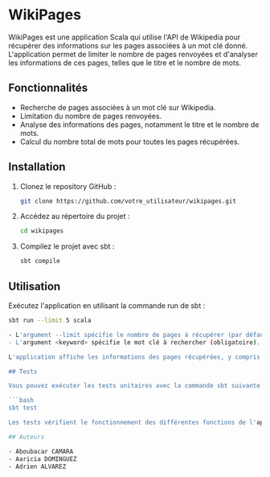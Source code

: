 # WikiPages

WikiPages est une application Scala qui utilise l'API de Wikipedia pour récupérer des informations sur les pages associées à un mot clé donné. L'application permet de limiter le nombre de pages renvoyées et d'analyser les informations de ces pages, telles que le titre et le nombre de mots.

## Fonctionnalités

- Recherche de pages associées à un mot clé sur Wikipedia.
- Limitation du nombre de pages renvoyées.
- Analyse des informations des pages, notamment le titre et le nombre de mots.
- Calcul du nombre total de mots pour toutes les pages récupérées.

## Installation

1. Clonez le repository GitHub :

   ```bash
   git clone https://github.com/votre_utilisateur/wikipages.git

2. Accédez au répertoire du projet :

   ```bash
   cd wikipages

3. Compilez le projet avec sbt :

   ```bash
   sbt compile

## Utilisation

Exécutez l'application en utilisant la commande run de sbt :

   ```bash
   sbt run --limit 5 scala

- L'argument --limit spécifie le nombre de pages à récupérer (par défaut : 10).
- L'argument <keyword> spécifie le mot clé à rechercher (obligatoire).

L'application affiche les informations des pages récupérées, y compris le nombre total de pages et le nombre total de mots.

## Tests

Vous pouvez exécuter les tests unitaires avec la commande sbt suivante :

   ```bash
   sbt test

Les tests vérifient le fonctionnement des différentes fonctions de l'application, telles que la création de l'URL de recherche, l'analyse des données JSON et le calcul du nombre total de mots.

## Auteurs

- Aboubacar CAMARA
- Aaricia DOMINGUEZ
- Adrien ALVAREZ

